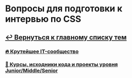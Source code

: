 # Вопросы для подготовки к интервью по CSS

## [↩️ Вернуться к главному списку тем](../README.md)


### [🔥 Крутейшее IT-сообщество](#)

### [🚀 Курсы, исходники кода и проекты уровня Junior/Middle/Senior](#)